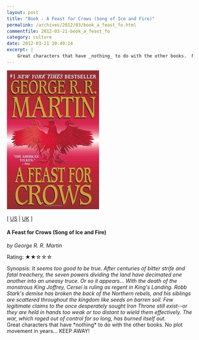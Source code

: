```yaml
---
layout: post
title: "Book - A Feast for Crows (Song of Ice and Fire)"
permalink: /archives/2012/03/book_a_feast_fo.html
commentfile: 2012-03-21-book_a_feast_fo
category: culture
date: 2012-03-21 20:49:14
excerpt: |
    Great characters that have _nothing_ to do with the other books.  No plot movement in years... KEEP AWAY!
---
```


<img class="photo right" src="/assets/images/0553582038.jpg" width="250" alt="A Feast for Crows (Song of Ice and Fire) cover"/>

\[ [US](http://www.amazon.com/o/asin/0553582038) | [UK](http://www.amazon.co.uk/o/asin/0553582038) \]

#### A Feast for Crows (Song of Ice and Fire)

<em>by George R. R. Martin</em>

Rating: ★★☆☆☆

<div class="book_synopsis">
Synopsis: <em>It seems too good to be true. After centuries of bitter strife and fatal treachery, the seven powers dividing the land have decimated one another into an uneasy truce. Or so it appears... With the death of the monstrous King Joffrey, Cersei is ruling as regent in King's Landing. Robb Stark's demise has broken the back of the Northern rebels, and his siblings are scattered throughout the kingdom like seeds on barren soil. Few legitimate claims to the once desperately sought Iron Throne still exist--or they are held in hands too weak or too distant to wield them effectively. The war, which raged out of control for so long, has burned itself out.</em>

</div>
Great characters that have *nothing* to do with the other books. No plot movement in years... KEEP AWAY!
